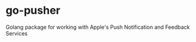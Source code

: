 go-pusher
=========

Golang package for working with Apple's Push Notification and Feedback Services

